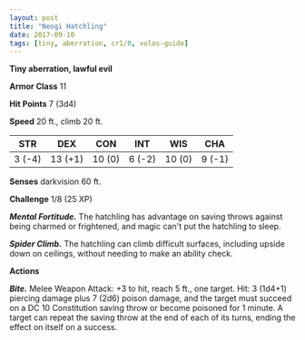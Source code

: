 ```yaml
---
layout: post
title: "Neogi Hatchling"
date: 2017-09-10
tags: [tiny, aberration, cr1/8, volos-guide]
---
```


**Tiny aberration, lawful evil**

**Armor Class** 11

**Hit Points** 7 (3d4)

**Speed** 20 ft., climb 20 ft.

|   STR   |   DEX   |   CON   |   INT   |   WIS   |   CHA   |
|:-----:|:-----:|:-----:|:-----:|:-----:|:-----:|
| 3 (-4) | 13 (+1) | 10 (0) | 6 (-2) | 10 (0) | 9 (-1) |

**Senses** darkvision 60 ft.

**Challenge** 1/8 (25 XP)

***Mental Fortitude.*** The hatchling has advantage on saving throws against being charmed or frightened, and magic can't put the hatchling to sleep.

***Spider Climb.*** The hatchling can climb difficult surfaces, including upside down on ceilings, without needing to make an ability check.

**Actions**

***Bite.*** Melee Weapon Attack: +3 to hit, reach 5 ft., one target. Hit: 3 (1d4+1) piercing damage plus 7 (2d6) poison damage, and the target must succeed on a DC 10 Constitution saving throw or become poisoned for 1 minute. A target can repeat the saving throw at the end of each of its turns, ending the effect on itself on a success.

